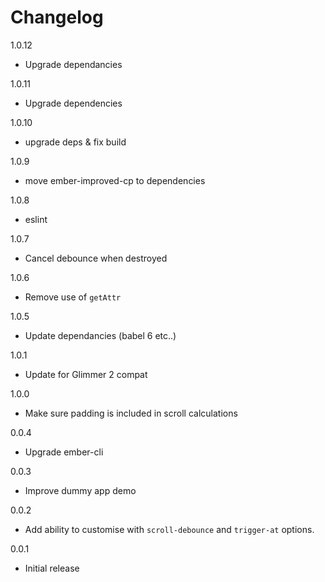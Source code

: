 # Changelog

1.0.12

* Upgrade dependancies

1.0.11

* Upgrade dependencies

1.0.10

* upgrade deps & fix build

1.0.9

* move ember-improved-cp to dependencies

1.0.8

* eslint

1.0.7

* Cancel debounce when destroyed

1.0.6

* Remove use of `getAttr`

1.0.5

* Update dependancies (babel 6 etc..)

1.0.1

* Update for Glimmer 2 compat

1.0.0

* Make sure padding is included in scroll calculations

0.0.4

* Upgrade ember-cli

0.0.3

* Improve dummy app demo

0.0.2

* Add ability to customise with `scroll-debounce` and `trigger-at` options.

0.0.1

* Initial release
